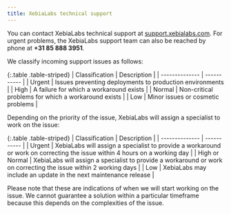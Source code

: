 ```yaml
---
title: XebiaLabs technical support
---
```


You can contact XebiaLabs technical support at [support.xebialabs.com](https://support.xebialabs.com). For urgent problems, the XebiaLabs support team can also be reached by phone at **+31 85 888 3951**.

We classify incoming support issues as follows:

{:.table .table-striped}
| Classification | Description |
| -------------- | ----------- |
| Urgent | Issues preventing deployments to production environments |
| High | A failure for which a workaround exists |
| Normal | Non-critical problems for which a workaround exists |
| Low | Minor issues or cosmetic problems |

Depending on the priority of the issue, XebiaLabs will assign a specialist to work on the issue:

{:.table .table-striped}
| Classification | Description |
| -------------- | ----------- |
| Urgent | XebiaLabs will assign a specialist to provide a workaround or work on correcting the issue within 4 hours on a working day |
| High or Normal | XebiaLabs will assign a specialist to provide a workaround or work on correcting the issue within 2 working days |
| Low | XebiaLabs may include an update in the next maintenance release |

Please note that these are indications of when we will start working on the issue. We cannot guarantee a solution within a particular timeframe because this depends on the complexities of the issue.
